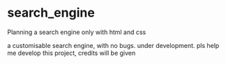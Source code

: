 # search_engine
Planning a search engine only with html and css

a customisable search engine, with no bugs.
under development.
pls help me develop this project, credits will be given
